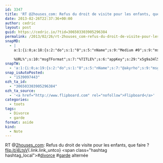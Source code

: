 ```yaml
---
id: 3347
title: 'RT @2houses_com: Refus du droit de visite pour les enfants, que faire ? flip.it/4LtsV #divorce #garde alternée'
date: 2013-02-26T22:37:36+00:00
author: cedric
layout: post
guid: https://cedric.io/?tid=306503303905296384
permalink: /2013/02/26/rt-2houses_com-refus-du-droit-de-visite-pour-les-enfants-que-faire-flip-it-4ltsv-divorce-garde-alternee/
snapMD:
  - |
    a:1:{i:0;a:18:{s:2:"do";s:1:"0";s:5:"nName";s:9:"Medium #0";s:9:"msgFormat";s:19:"%FULLTEXT%
    
    %URL%";s:10:"msgTFormat";s:7:"%TITLE%";s:6:"appKey";s:29:"x5g9a34l5z294i5y2q284e4g54454";s:6:"appSec";s:85:"d3h0a44e4s2b4i5u2r234m5f5b4v2l5q2a444h574347464a454x2w20374447494c484b4w2c464f5u2d4z2";s:8:"inclTags";s:1:"1";s:7:"fltrsOn";i:0;s:5:"fltrs";a:0:{}s:7:"proxyOn";i:0;s:7:"useSURL";i:0;s:1:"v";i:350;s:4:"publ";s:1:"0";s:11:"accessToken";s:65:"2353413aa5437433e5648ccf74a16119308317c52d1a24d8ed99f26add037528a";s:12:"appAppUserID";s:65:"104b21fd8da79171a6e7bf800d03b4b761204f242935e05d2d86850a6b1635f77";s:14:"appAppUserName";s:26:"Cédric Bousmanne (akyrho)";s:13:"appAppUserURL";s:26:"https://medium.com/@akyrho";s:7:"pubList";a:0:{}}}
snapTW:
  - 'a:1:{i:0;a:19:{s:2:"do";s:1:"0";s:5:"nName";s:7:"@akyrho";s:9:"msgFormat";s:26:"%TITLE%. %EXCERPT% - %URL%";s:6:"appKey";s:55:"x5g9a8325v2y475r3c4m48584n53446p423r3r5u3e356j5j3k4r2p3";s:6:"appSec";s:105:"d3h0a94o46415u594v3q5l5n5l4r4x474x4j484o473u4i5w2m4k494z2k344n306n5r3l5v2s554p4n3p3k45495c3z4v4d3m3u5w525";s:7:"fltrsOn";i:0;s:5:"fltrs";a:0:{}s:7:"proxyOn";i:0;s:7:"useSURL";i:0;s:1:"v";i:350;s:5:"twURL";s:25:"http://twitter.com/akyrho";s:11:"accessToken";s:50:"6678782-Eyg60SCeh7762DEIsYtTPD5GVeOuSN8ATMdF2Lpppe";s:14:"accessTokenSec";s:45:"PgGDCbcYLJnR5esZjY9ID72A33mUNCYnQwaQTBsojSJNa";s:5:"tw140";i:0;s:10:"riComments";s:1:"1";s:11:"riCommentsM";s:1:"1";s:12:"riCommentsAA";s:1:"1";s:8:"attchImg";s:1:"1";s:9:"wpImgSize";s:4:"full";}}'
snap_isAutoPosted:
  - "1539097443"
ozh_ta_id:
  - "306503303905296384"
ozh_ta_source:
  - '<a href="http://www.flipboard.com" rel="nofollow">Flipboard</a>'
categories:
  - toots
tags:
  - Divorce
  - garde
format: aside
kind:
  - Note
---
```

RT <span class="username username_linked">@<a href="https://twitter.com/2houses_com" title="2houses">2houses_com</a></span>: Refus du droit de visite pour les enfants, que faire ? [flip.it/4LtsV](http://flip.it/4LtsV "http://flip.it/4LtsV"){.link.link_untco} <span class="hashtag hashtag_local">#<a href="https://cedric.io/tag/divorce/">divorce</a> <span class="hashtag hashtag_local">#<a href="https://cedric.io/tag/garde/">garde</a> alternée</p>